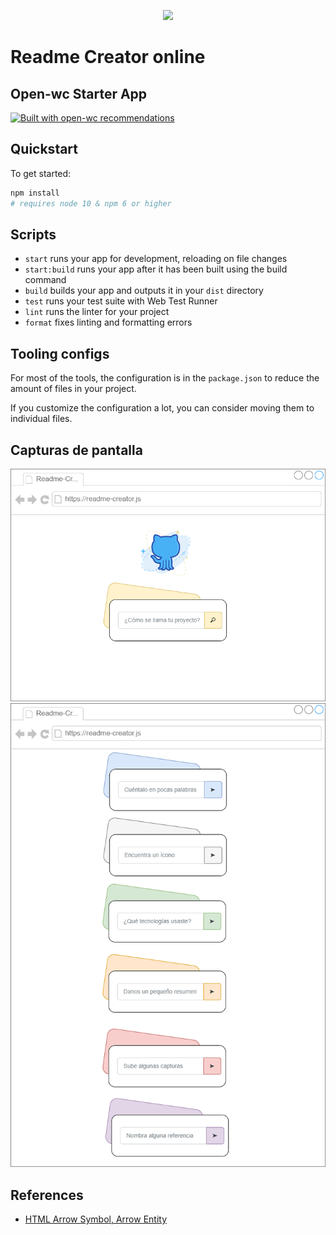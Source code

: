 <p align="center">
  <img width="200" src="https://open-wc.org/hero.png"></img>
</p>

# Readme Creator online

## Open-wc Starter App

[![Built with open-wc recommendations](https://img.shields.io/badge/built%20with-open--wc-blue.svg)](https://github.com/open-wc)

## Quickstart

To get started:

```bash
npm install
# requires node 10 & npm 6 or higher
```

## Scripts

- `start` runs your app for development, reloading on file changes
- `start:build` runs your app after it has been built using the build command
- `build` builds your app and outputs it in your `dist` directory
- `test` runs your test suite with Web Test Runner
- `lint` runs the linter for your project
- `format` fixes linting and formatting errors

## Tooling configs

For most of the tools, the configuration is in the `package.json` to reduce the amount of files in your project.

If you customize the configuration a lot, you can consider moving them to individual files.

## Capturas de pantalla

<div align="center">
  <a href="https://marfullsen.github.io/" rel="noopener">
  <img src="./docs/img/readme-creator-online.png" alt="Screenshot"></a>
</div>

<div align="center">
  <a href="https://marfullsen.github.io/" rel="noopener">
  <img src="./docs/img/readme-creator-disambiguation.png" alt="Screenshot"></a>
</div>

## References

- [HTML Arrow Symbol, Arrow Entity](https://www.toptal.com/designers/htmlarrows/arrows/)